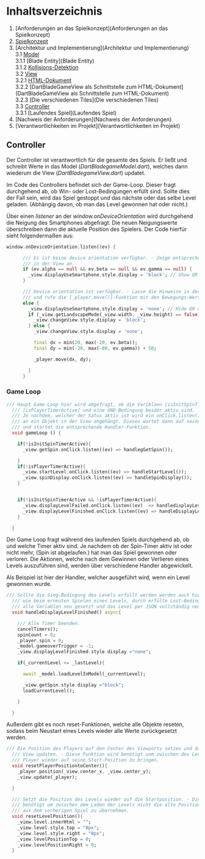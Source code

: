 # Inhaltsverzeichnis

1. [Anforderungen an das Spielkonzept](Anforderungen an das Spielkonzept)
2. [Spielkonzept](Spielkonzept)
3. [Architektur und Implementierung](Architektur und Implementierung)  
   3.1 [Model](Model)  
   3.1.1 [Blade Entity](Blade Entity)  
   3.1.2 [Kollisions-Detektion](Kollisions-Detektion)  
   3.2 [View](View)  
   3.2.1 [HTML-Dokument](HTML-Dokument)  
   3.2.2 [DartBladeGameView als Schnittstelle zum HTML-Dokument](DartBladeGameView als Schnittstelle zum HTML-Dokument)  
   3.2.3 [Die verschiedenen Tiles](Die verschiedenen Tiles)  
   3.3 [Controller](Controller)  
   3.3.1 [Laufendes Spiel](Laufendes Spiel)  
4. [Nachweis der Anforderungen](Nachweis der Anforderungen)
5. [Verantwortlichkeiten im Projekt](Verantwortlichkeiten im Projekt)

## Controller  

Der Controller ist verantwortlich für die gesamte des Spiels. Er ließt und schreibt Werte in das Model (*DartBladegameModel.dart*), welches dann wiederum die View (*DartBladegameView.dart*) updatet.

Im Code des Controllers befindet sich der Game-Loop. Dieser fragt durchgehend ab, ob Win- oder Lost-Bedingungen erfüllt sind. Sollte dies der Fall sein, wird das Spiel gestoppt und das nächste oder das selbe Level geladen. (Abhängig davon, ob man das Level gewonnen hat oder nicht.)  

Über einen *listener* an der *window.onDeviceOrientation* wird durchgehend die Neigung des Smartphones abgefragt. Die neuen Neigungswerte überschreiben dann die aktuelle Position des Spielers. Der Code hierfür sieht folgendermaßen aus:  

```dart
window.onDeviceOrientation.listen((ev) {

      /// Es ist keine device orientation verfügbar. - Zeige entsprechenden Hinweis
      /// in der View an.
      if (ev.alpha == null && ev.beta == null && ev.gamma == null) {
        _view.displayUseSmartphone.style.display = 'block'; // Show QR code
      }

      /// Device orientation ist verfügbar. - Lasse die Hinweise in der View verschwinden
      /// und rufe die [_player.move()]-Funktion mit den Bewegungs-Werten des Sensors auf.
      else {
        _view.displayUseSmartphone.style.display = 'none'; // Hide QR code
        if (_view.getLandscapeMode(_view.width, _view.height) == false) {
          _view.changeView.style.display = 'block';
        } else {
          _view.changeView.style.display = 'none';

          final dx = min(20, max(-20, ev.beta));
          final dy = min(-20, max(-80, ev.gamma)) + 50;

          _player.move(dx, dy);

        }
      }
```

### Game Loop

```dart
/// Haupt Game-Loop hier wird abgefragt, ob die Variblaen [isInitSpinTimerActive],
  /// [isPlayerTimerActive] und eine UND-Bedingung beider aktiv sind.
  /// Je nachdem, welcher der Satus aktiv ist wird ein onClick.listen() Event
  /// an ein Objekt in der View angehängt. Dieses wartet dann auf seine Aktivierung
  /// und startet die entsprechende Handler-Funktion.
  void gameLoop () {

    if(!isInitSpinTimerActive){
      _view.getSpin.onClick.listen((ev) => handlegGetSpin());

    }
    if(!isPlayerTimerActive){
      _view.startLevel.onClick.listen((ev) => handleStartLevel());
      _view.spinDisplay.onClick.listen((ev) => handleSpinDisplay());
    }


    if(!isInitSpinTimerActive && !isPlayerTimerActive){
      _view.displayLevelFailed.onClick.listen((ev)  => handledisplayLevelFailed());
      _view.displayLevelFinished.onClick.listen((ev) => handleDisplayLevelFinished());
    }

  }
```

Der Game Loop fragt während des laufenden Spiels durchgehend ab, ob und welche Timer aktiv sind. Je nachdem ob der Spin-Timer aktiv ist oder nicht mehr, (Spin ist abgelaufen.) hat man das Spiel gewonnen oder verloren.
Die Aktionen, welche nach dem Gewinnen oder Verlieren eines Levels auszuführen sind, werden über verschiedene Handler abgewickelt.  

Als Beispiel ist hier der Handler, welcher ausgeführt wird, wenn ein Level gewonnen wurde.  

```dart
/// Sollte die Sieg-Bedingung des Levels erfüllt werden werden auch hier genau
  /// wie beim erneuten Spielen eines Levels, durch erfülte Lost-Bedingung
  /// alle Variablen neu gesetzt und das Level per JSON vollständig neu geladen.
  void handleDisplayLevelFinished() async{

    /// Alle Timer beenden.
    cancelTimers();
    spinCount = 0;
    _player.spin = 0;
    _model.gameoverTrigger = -1;
    _view.displayLevelFinished.style.display ="none";

    if(_currentLevel <= _lastLevel){

      await _model.loadLevelInModel(_currentLevel);

      _view.getSpin.style.display ="block";
      loadCurrentLevel();

    }

  }
```  

Außerdem gibt es noch reset-Funktionen, welche alle Objekte reseten, sodass beim Neustart eines Levels wieder alle Werte zurückgesetzt werden.  

```dart
/// Die Position des Players auf den Center des Viewports setzen und dann die
  /// View updaten. - Diese Funktion wird benötigt unm zwischen des Levels den
  /// Player wieder auf seine Start-Position zu bringen.
  void resetPlayerPositiontoCenter(){
    _player.position(_view.center_x, _view.center_y);
    _view.update(_player);

  }

  /// Setzt die Position des Levels wieder auf die Startposition. - Dies wird
  /// benötigt um zwischen dem Laden der Levels nicht die alte Position des Levels
  /// aus dem vorherigen Spiel zu übernehmen.
  void resetLevelPosition(){
    _view.level.innerHtml = "";
    _view.level.style.top = "0px";
    _view.level.style.right = "0px";
    _view.levelPositionTop = 0;
    _view.levelPositionRight = 0;
  }
```  

